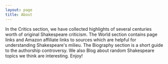 ```yaml
---
layout: page
title: About
---
```


 In the Critics section, we have collected highlights of several centuries worth of original Shakespeare criticism. The World section contains page links and Amazon affiliate links to sources which are helpful for understanding Shakespeare's milieu. The Biography section is a short guide to the authorship controversy. We also Blog about random Shakespeare topics we think are interesting. Enjoy! 
